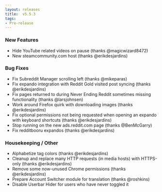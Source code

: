 ```yaml
---
layout: releases
title:  v5.5.3
tags:
- Pre-release
---
```


### New Features

- Hide YouTube related videos on pause (thanks @magicwizard8472)
- New steamcommunity.com host (thanks @erikdesjardins)

### Bug Fixes

- Fix Subreddit Manager scrolling left (thanks @mikeparas)
- Fix expando integration with Reddit Gold visited post syncing (thanks @erikdesjardins)
- Fix pages returned to during Never Ending Reddit sometimes missing functionality (thanks @larsjohnsen)
- Work around Firefox quirk with downloading images (thanks @erikdesjardins)
- Fix optional permissions not being requested when opening an expando with keyboard shortcuts (thanks @erikdesjardins)
- Stop running on the new ads.reddit.com page (thanks @BenMcGarry)
- Fix redditbooru expandos (thanks @erikdesjardins)

### Housekeeping / Other

- Alphabetize tag colors (thanks @erikdesjardins)
- Cleanup and replace many HTTP requests (in media hosts) with HTTPS-only (thanks @erikdesjardins)
- Remove some now-unused Chrome permissions (thanks @erikdesjardins)
- Prepare Account Switcher module for translation (thanks @roshkins)
- Disable Userbar Hider for users who have never toggled it
